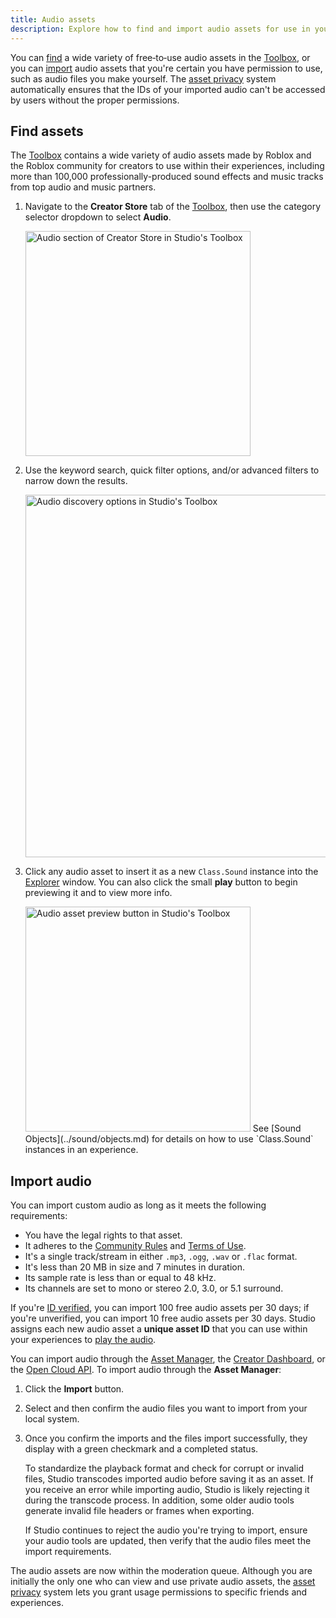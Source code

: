 ```yaml
---
title: Audio assets
description: Explore how to find and import audio assets for use in your experiences.
---
```


You can [find](#find-assets) a wide variety of free‑to‑use audio assets in the [Toolbox](../projects/assets/toolbox.md), or you can [import](#import-audio) audio assets that you're certain you have permission to use, such as audio files you make yourself. The [asset privacy](../projects/assets/privacy.md) system automatically ensures that the IDs of your imported audio can't be accessed by users without the proper permissions.

## Find assets

The [Toolbox](../projects/assets/toolbox.md) contains a wide variety of audio assets made by Roblox and the Roblox community for creators to use within their experiences, including more than 100,000 professionally-produced sound effects and music tracks from top audio and music partners.

1. Navigate to the **Creator Store** tab of the [Toolbox](../projects/assets/toolbox.md), then use the category selector dropdown to select **Audio**.

   <img src="../assets/studio/toolbox/Creator-Store-Audio.png" width="360" alt="Audio section of Creator Store in Studio's Toolbox" />

2. Use the keyword search, quick filter options, and/or advanced filters to narrow down the results.

   <img src="../assets/studio/toolbox/Creator-Store-Audio-Discovery.png" width="580" alt="Audio discovery options in Studio's Toolbox" />

3. Click any audio asset to insert it as a new `Class.Sound` instance into the [Explorer](../studio/explorer.md) window. You can also click the small **play** button to begin previewing it and to view more info.

   <img src="../assets/studio/toolbox/Audio-List-Preview.png" width="360" alt="Audio asset preview button in Studio's Toolbox" />

	<Alert severity="info">
	See [Sound Objects](../sound/objects.md) for details on how to use `Class.Sound` instances in an experience.
	</Alert>

## Import audio

You can import custom audio as long as it meets the following requirements:

- You have the legal rights to that asset.
- It adheres to the [Community Rules](https://en.help.roblox.com/hc/articles/203313410) and [Terms of Use](https://en.help.roblox.com/hc/articles/115004647846).
- It's a single track/stream in either `.mp3`, `.ogg`, `.wav` or `.flac` format.
- It's less than 20 MB in size and 7 minutes in duration.
- Its sample rate is less than or equal to 48 kHz.
- Its channels are set to mono or stereo 2.0, 3.0, or 5.1 surround.

If you're [ID verified](../production/publishing/account-verification.md), you can import 100 free audio assets per 30 days; if you're unverified, you can import 10 free audio assets per 30 days. Studio assigns each new audio asset a **unique asset ID** that you can use within your experiences to [play the audio](../sound/objects.md).

You can import audio through the [Asset Manager](../projects/assets/manager.md), the [Creator Dashboard](https://create.roblox.com/dashboard/creations), or the [Open Cloud API](../cloud/guides/usage-assets.md). To import audio through the **Asset Manager**:

1. Click the **Import** button.
1. Select and then confirm the audio files you want to import from your local system.
1. Once you confirm the imports and the files import successfully, they display with a green checkmark and a completed status.

   <Alert severity="info">
   To standardize the playback format and check for corrupt or invalid files, Studio transcodes imported audio before saving it as an asset. If you receive an error while importing audio, Studio is likely rejecting it during the transcode process. In addition, some older audio tools generate invalid file headers or frames when exporting.

   If Studio continues to reject the audio you're trying to import, ensure your audio tools are updated, then verify that the audio files meet the import requirements.
	</Alert>

The audio assets are now within the moderation queue. Although you are initially the only one who can view and use private audio assets, the [asset privacy](../projects/assets/privacy.md) system lets you grant usage permissions to specific friends and experiences.
